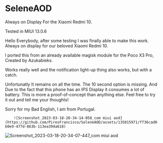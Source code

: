 # SeleneAOD
Always on Display For the Xiaomi Redmi 10.


Tested in MIUI 13.0.6


Hello Everybody, after some testing I was finally able to make this work. Always on display for our beloved Xiaomi Redmi 10.

I ported this from an already available magisk module for the Poco X3 Pro, Created by Azukabieks.

Works really well and the notification light-up thing also works, but with a catch.

Unfortunatly It remains on all the time. The 10 second option is missing. And Due to the fact that this phone has an IPS Display it consumes a lot of battery. This is more a proof-of-concept than anything else. Feel free to try it out and tell me your thoughts!

Sorry for my Bad English, I am from Portugal.




		![Screenshot_2023-03-18-20-34-14-058_com miui aod](https://github.com/PiresFrancisco/SeleneAOD/assets/135015971/ff36cad0-b0e9-477d-863b-113ea394a618)
![Screenshot_2023-03-18-20-34-07-447_com miui aod](https://github.com/PiresFrancisco/SeleneAOD/assets/135015971/a94b5b51-1ae4-4713-9c95-bdfd3688cece)

	


		
	
